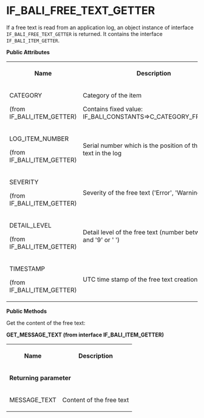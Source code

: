 <!-- loio6921b788f7e64e599fb0871623def46d -->

# IF\_BALI\_FREE\_TEXT\_GETTER

If a free text is read from an application log, an object instance of interface `IF_BALI_FREE_TEXT_GETTER` is returned. It contains the interface `IF_BALI_ITEM_GETTER`.

**Public Attributes**


<table>
<tr>
<th>

Name



</th>
<th>

Description



</th>
</tr>
<tr>
<td>

CATEGORY

\(from IF\_BALI\_ITEM\_GETTER\)



</td>
<td>

Category of the item

Contains fixed value: IF\_BALI\_CONSTANTS=\>C\_CATEGORY\_FREE\_TEXT



</td>
</tr>
<tr>
<td>

LOG\_ITEM\_NUMBER

\(from IF\_BALI\_ITEM\_GETTER\)



</td>
<td>

Serial number which is the position of the free text in the log



</td>
</tr>
<tr>
<td>

SEVERITY

\(from IF\_BALI\_ITEM\_GETTER\)



</td>
<td>

Severity of the free text \('Error', 'Warning', etc\)



</td>
</tr>
<tr>
<td>

DETAIL\_LEVEL

\(from IF\_BALI\_ITEM\_GETTER\)



</td>
<td>

Detail level of the free text \(number between '1' and '9' or ' '\)



</td>
</tr>
<tr>
<td>

TIMESTAMP

\(from IF\_BALI\_ITEM\_GETTER\)



</td>
<td>

UTC time stamp of the free text creation



</td>
</tr>
</table>

**Public Methods**



Get the content of the free text:

<a name="loio6921b788f7e64e599fb0871623def46d__table_xkf_sjb_xlb"/>**GET\_MESSAGE\_TEXT \(from interface IF\_BALI\_ITEM\_GETTER\)**


<table>
<tr>
<th>

Name



</th>
<th>

Description



</th>
</tr>
<tr>
<td colspan="2">

**Returning parameter**



</td>
</tr>
<tr>
<td>

MESSAGE\_TEXT



</td>
<td>

Content of the free text



</td>
</tr>
</table>

